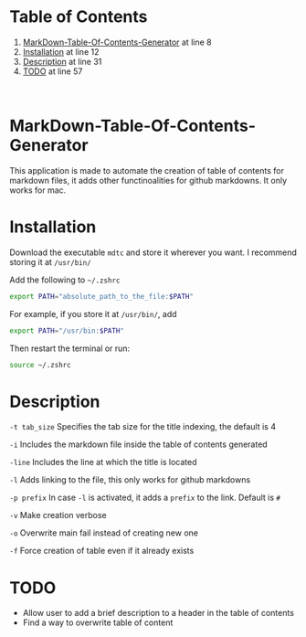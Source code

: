 # Table of Contents
1. [MarkDown-Table-Of-Contents-Generator](#markdown-table-of-contents-generator) at line 8
2. [Installation](#installation) at line 12
3. [Description](#description) at line 31
4. [TODO](#todo) at line 57

&#x200B;
# MarkDown-Table-Of-Contents-Generator

This application is made to automate the creation of table of contents for markdown files, it adds other functinoalities for github markdowns. It only works for mac.

# Installation

Download the executable `mdtc` and store it wherever you want. I recommend storing it at `/usr/bin/`

Add the following to `~/.zshrc`
```zsh
export PATH="absolute_path_to_the_file:$PATH"
```

For example, if you store it at `/usr/bin/`, add
```zsh
export PATH="/usr/bin:$PATH"
```

Then restart the terminal or run:
```zsh
source ~/.zshrc
```

# Description

`-t tab_size`
Specifies the tab size for the title indexing, the default is 4

`-i`
Includes the markdown file inside the table of contents generated

`-line`
Includes the line at which the title is located

`-l`
Adds linking to the file, this only works for github markdowns

`-p prefix`
In case `-l` is activated, it adds a `prefix` to the link. Default is `#`

`-v`
Make creation verbose

`-o`
Overwrite main fail instead of creating new one

`-f`
Force creation of table even if it already exists

# TODO
- Allow user to add a brief description to a header in the table of contents
- Find a way to overwrite table of content
